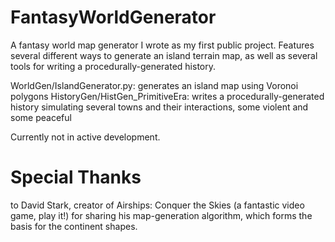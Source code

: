 # FantasyWorldGenerator
A fantasy world map generator I wrote as my first public project. Features several different ways to generate an island terrain map, as well as several tools for writing a procedurally-generated history.

WorldGen/IslandGenerator.py: generates an island map using Voronoi polygons
HistoryGen/HistGen_PrimitiveEra: writes a procedurally-generated history simulating several towns and their interactions, some violent and some peaceful

Currently not in active development.

# Special Thanks
to David Stark, creator of Airships: Conquer the Skies (a fantastic video game, play it!) for sharing his map-generation algorithm, which forms the basis for the continent shapes.
